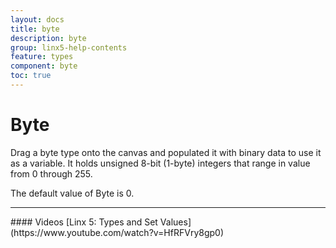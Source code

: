 ```yaml
---
layout: docs
title: byte
description: byte
group: linx5-help-contents
feature: types
component: byte
toc: true
---
```

Byte
====

Drag a byte type onto the canvas and populated it with binary data to use it as a variable. It holds unsigned 8-bit (1-byte) integers that range in value from 0 through 255.

The default value of Byte is 0.

<hr>
#### Videos
[Linx 5: Types and Set Values](https://www.youtube.com/watch?v=HfRFVry8gp0)
